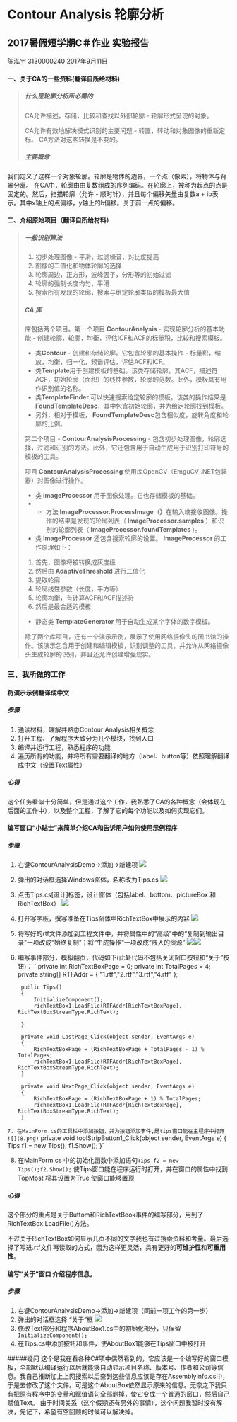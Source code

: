 # Contour Analysis 轮廓分析
## 2017暑假短学期C＃作业   实验报告

陈泓宇 3130000240 2017年9月11日

#### 一、关于CA的一些资料(翻译自所给材料)
> ##### 什么是轮廓分析所必需的
> CA允许描述，存储，比较和查找以外部轮廓 - 轮廓形式呈现的对象。
>
> CA允许有效地解决模式识别的主要问题 - 转置，转动和对象图像的重新定标。 CA方法对这些转换是不变的。
> ##### 主要概念
>
我们定义了这样一个对象轮廓。轮廓是物体的边界，一个点（像素），将物体与背景分离。
在CA中，轮廓由由复数组成的序列编码。在轮廓上，被称为起点的点是固定的。然后，扫描轮廓（允许 - 顺时针），并且每个偏移矢量由复数a + ib表示。其中x轴上的点偏移，y轴上的b偏移。关于前一点的偏移。

#### 二、介绍原始项目（翻译自所给材料）
> ##### 一般识别算法
>
> 1. 初步处理图像 - 平滑，过滤噪音，对比度提高
> 2. 图像的二值化和物体轮廓的选择
> 3. 轮廓周边，正方形，波峰因子，分形等的初始过滤
> 4. 轮廓的强制长度均匀，平滑
> 5. 搜索所有发现的轮廓，搜索与给定轮廓类似的模板最大值
>
> ##### CA 库
>库包括两个项目。第一个项目<b> ContourAnalysis </b> - 实现轮廓分析的基本功能 - 创建轮廓，轮廓，均衡，评估ICF和ACF的标量积，比较和搜索模板。
>
>+ 类<b>Contour</b> - 创建和存储轮廓。它包含轮廓的基本操作 - 标量积，缩放，均衡，归一化，频谱评估，评估ACF和ICF。
>+ 类<b>Template</b>用于创建模板的基础。该类存储轮廓，其ACF，描述符ACF，初始轮廓（面积）的线性参数，轮廓的范数。此外，模板具有用作识别值的名称。
>+ 类<b>TemplateFinder </b>可以快速搜索给定轮廓的模板。该类的操作结果是<b>FoundTemplateDesc</b>，其中包含初始轮廓，并为给定轮廓找到模板。
>+ 另外，相对于模板，<b> FoundTemplateDesc</b>包含相似度，旋转角度和轮廓的比例。
>
>第二个项目 - <b> ContourAnalysisProcessing </b> - 包含初步处理图像，轮廓选择，过滤和识别的方法。此外，它还包含用于自动生成用于识别打印符号的模板的工具。
>
>项目<b> ContourAnalysisProcessing </b>使用库OpenCV（EmguCV .NET包装器）对图像进行操作。
>+ 类<b> ImageProcessor </b>用于图像处理。它也存储模板的基础。
>+ - 方法<b> ImageProcessor.ProcessImage（）</b>在输入端接收图像。操作的结果是发现的轮廓列表（<b> ImageProcessor.samples </b>）和识别的轮廓列表（<b> ImageProcessor.foundTemplates </b>）。
>+ 类<b> ImageProcessor </b>还包含搜索轮廓的设置。
> <b> ImageProcessor </b>的工作原理如下：
> 1. 首先，图像将被转换成灰度级
> 2. 然后由<b> AdaptiveThreshold </b>进行二值化
> 3. 提取轮廓
> 4. 轮廓线性参数（长度，平方等）
> 5. 轮廓均衡，有计算ACF和ACF描述符
> 6. 然后是最合适的模板
>
>+ 静态类<b> TemplateGenerator </b>用于自动生成某个字体的数字模板。
>
>除了两个库项目，还有一个演示示例，展示了使用网络摄像头的图书馆的操作。该演示包含用于创建和编辑模板，识别调整的工具，并允许从网络摄像头生成轮廓的识别，并且还允许创建增强现实。


### 三、我所做的工作
#### 将演示示例翻译成中文
##### 步骤
1. 通读材料，理解并熟悉Contour Analysis相关概念
2. 打开工程、了解程序大致分为几个模块，找到入口
3. 编译并运行工程，熟悉程序的功能
4. 遍历所有的功能，并将所有需要翻译的地方（label、button等）依照理解翻译成中文（设置Text属性）

##### 心得
这个任务看似十分简单，但是通过这个工作，我熟悉了CA的各种概念（会体现在后面的工作中），以及整个工程，了解了它的每个功能以及如何实现它们。

#### 编写窗口“小贴士”来简单介绍CA和告诉用户如何使用示例程序
##### 步骤
1. 右键ContourAnalysisDemo->添加->新建项
![](1.png)
2. 弹出的对话框选择Windows窗体，名称改为Tips.cs
![](2.png)
3. 点击Tips.cs[设计]标签，设计窗体（包括label、bottom、pictureBox 和 RichTextBox）
![](3.png)
4. 打开写字板，撰写准备在Tips窗体中RichTextBox中展示的内容
![](4.png)
5. 将写好的rtf文件添加到工程文件中，并将属性中的“高级”中的“复制到输出目录”一项改成“始终复制”；将“生成操作”一项改成“嵌入的资源”
![](5.png)![](6.png)
6. 编写事件部分，模拟翻页，代码如下(此处代码不包括关闭窗口按钮和“关于”按钮)：
`
        private int RichTextBoxPage = 0;
        private int TotalPages = 4;
        private string[] RTFAddr = {
            "1.rtf","2.rtf","3.rtf","4.rtf"
        };

        public Tips()
        {
            InitializeComponent();
            richTextBox1.LoadFile(RTFAddr[RichTextBoxPage], RichTextBoxStreamType.RichText);

        }

        private void LastPage_Click(object sender, EventArgs e)
        {
            RichTextBoxPage = (RichTextBoxPage + TotalPages - 1) % TotalPages;
            richTextBox1.LoadFile(RTFAddr[RichTextBoxPage], RichTextBoxStreamType.RichText);
        }

        private void NextPage_Click(object sender, EventArgs e)
        {
            RichTextBoxPage = (RichTextBoxPage + 1) % TotalPages;
            richTextBox1.LoadFile(RTFAddr[RichTextBoxPage], RichTextBoxStreamType.RichText);
        }
`
7. 在MainForm.cs的工具栏中添加按钮，并为按钮添加事件,是tips窗口能在主程序中打开
![](8.png)
`
        private void toolStripButton1_Click(object sender, EventArgs e)
        {
            Tips f1 = new Tips();
            f1.Show();
        }`

8. 在MainForm.cs 中的初始化函数中添加语句`Tips f2 = new Tips();f2.Show();` 使Tips窗口能在程序运行时打开，并在窗口的属性中找到TopMost 将其设置为True 使窗口能够置顶


##### 心得
这个部分的重点是关于Buttom和RichTextBook事件的编写部分，用到了RichTextBox.LoadFile()方法。

不过关于RichTextBox如何显示几页不同的文字我也有过搜索资料和考量。最后选择了写进.rtf文件再读取的方式，因为这样更灵活，具有更好的<b>可维护性</b>和<b>可重用性</b>。

#### 编写“关于”窗口 介绍程序信息。
##### 步骤
1. 右键ContourAnalysisDemo->添加->新建项（同前一项工作的第一步）
2. 弹出的对话框选择 “关于”框
![](7.png)
3. 修改Text部分和程序AboutBox1.cs中的初始化部分，只保留
` InitializeComponent();`
4. 在Tips.cs中添加按钮和事件，使AboutBox1能够在Tips窗口中被打开

#####疑问
这个是我在看各种C#项中偶然看到的，它应该是一个编写好的窗口模板，全部默认编译运行以后就能够自动显示项目名称、版本号、作者和公司等信息。我自己推断加上上网搜索以后查到这些信息应该是存在AssemblyInfo.cs中，于是去修改了这个文件。可是这个AboutBox依然显示原来的信息。无奈之下我只有把原有程序中的变量和赋值语句全部删掉，使它变成一个普通的窗口，然后自己赋值Text。
由于时间关系（这个假期还有另外的事情），这个问题我暂时没有解决，先记下，希望有空回顾的时候可以解决掉。
